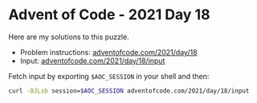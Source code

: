 # Advent of Code - 2021 Day 18
Here are my solutions to this puzzle.

* Problem instructions: [adventofcode.com/2021/day/18](https://adventofcode.com/2021/day/18)
* Input: [adventofcode.com/2021/day/18/input](https://adventofcode.com/2021/day/18/input)

Fetch input by exporting `$AOC_SESSION` in your shell and then:
```bash
curl -OJLsb session=$AOC_SESSION adventofcode.com/2021/day/18/input
```
